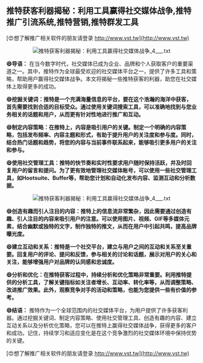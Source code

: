 ## **推特获客利器揭秘：利用工具赢得社交媒体战争,推特推广引流系统,推特营销,推特群发工具**

[😍想了解推广相关软件的朋友请登录 http://www.vst.tw](http://www.vst.tw)

 <center><img src="https://vst.tw/MP4/tuiguang/png/4.png" alt="推特获客利器揭秘：利用工具赢得社交媒体战争_4___.txt"></center>

**😄导语：**
在当今数字时代，社交媒体已成为企业、品牌和个人获取客户的重要渠道之一。其中，推特作为全球最受欢迎的社交媒体平台之一，提供了许多工具和策略，帮助用户赢得社交媒体战争。本文将揭秘一些推特获客的利器，助您在社交媒体上取得更多的成功。

**😄挖掘关键词：推特是一个充满海量信息的平台，要在这个浩瀚的海洋中获客，首先需要找到合适的目标受众。通过使用关键词搜索工具，可以准确地找到与您业务相关的话题和用户，从而更有针对性地进行推广和互动。**

**😄制定内容策略：在推特上，内容是吸引用户的关键。制定一个明确的内容策略，包括发布频率、内容主题和形式，有助于提升用户的关注度和参与度。同时，结合热门话题和趋势，将您的内容与当前事件联系起来，能够吸引更多用户的关注和参与。**

**😄使用社交管理工具：推特的快节奏和实时性要求用户随时保持活跃，并及时回复用户的留言和提问。为了更有效地管理社交媒体账号，可以使用一些社交管理工具，如Hootsuite、Buffer等，帮助您计划和自动化发布内容、监测互动和分析数据。**

 <center><img src="https://vst.tw/MP4/tuiguang/png/3.png" alt="推特获客利器揭秘：利用工具赢得社交媒体战争_4___.txt"></center>

**😄创造有趣而引人注目的内容：推特上的信息流非常繁杂，因此需要通过创造有趣、引人注目的内容来吸引用户的注意。可以使用图片、视频、GIF等多媒体元素，结合幽默或独特的文字，制作独特的推文，从而在用户中引起共鸣，提高品牌曝光度。**

**😄建立互动和关系：推特是一个社交平台，建立与用户之间的互动和关系至关重要。回复用户的评论、提问和反馈，参与相关的讨论和话题，展示对用户的关心和关注，能够增强用户对品牌的认同感和忠诚度。**

**😄分析和优化：在推特获客过程中，持续分析和优化策略非常重要。利用推特提供的分析工具，了解关键指标如关注者增长、互动率、转化率等，从而调整策略、改进推广效果。此外，观察竞争对手的活动和策略，也能为您提供一些有价值的参考。**

**😄结语：**
推特作为一个全球范围内的社交媒体平台，为用户提供了许多获客利器。通过挖掘关键词、制定内容策略、使用社交管理工具、创造有趣的内容、建立互动关系以及分析优化策略，您可以在推特上赢得社交媒体战争，获得更多的客户和成功。记住，持续学习和适应变化是在这个竞争激烈的社交媒体环境中保持优势的关键。

[😍想了解推广相关软件的朋友请登录 http://www.vst.tw](http://www.vst.tw)




